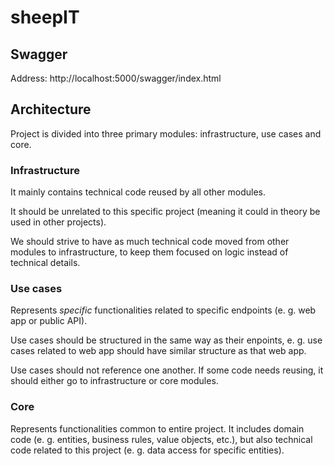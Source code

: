 # sheepIT

## Swagger

Address: http://localhost:5000/swagger/index.html

## Architecture

Project is divided into three primary modules: infrastructure, use cases and core.

### Infrastructure

It mainly contains technical code reused by all other modules.

It should be unrelated to this specific project (meaning it could in theory be used in other projects).

We should strive to have as much technical code moved from other modules to infrastructure, 
to keep them focused on logic instead of technical details.

### Use cases

Represents _specific_ functionalities related to specific endpoints (e. g. web app or public API).

Use cases should be structured in the same way as their enpoints, 
e. g. use cases related to web app should have similar structure as that web app.

Use cases should not reference one another. If some code needs reusing, 
it should either go to infrastructure or core modules.

### Core

Represents functionalities common to entire project. It includes domain 
code (e. g. entities, business rules, value objects, etc.), but also 
technical code related to this project (e. g. data access for specific entities).